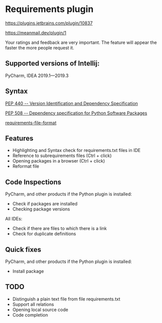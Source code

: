 # Requirements plugin

https://plugins.jetbrains.com/plugin/10837

https://meanmail.dev/plugin/1

Your ratings and feedback are very important. The feature will appear the faster the more people request it.

## Supported versions of Intellij:

PyCharm, IDEA 2019.1—2019.3

## Syntax

[PEP 440 -- Version Identification and Dependency Specification](https://www.python.org/dev/peps/pep-0440)

[PEP 508 -- Dependency specification for Python Software Packages](https://www.python.org/dev/peps/pep-0508)

[requirements-file-format](https://pip.pypa.io/en/stable/reference/pip_install/#requirements-file-format)

## Features

* Highlighting and Syntax check for requirements.txt files in IDE
* Reference to subrequirements files (Ctrl + click)
* Opening packages in a browser (Ctrl + click)
* Reformat file

## Code Inspections

PyCharm, and other products if the Python plugin is installed:
* Check if packages are installed
* Checking package versions

All IDEs:
* Check if there are files to which there is a link
* Check for duplicate definitions

## Quick fixes

PyCharm, and other products if the Python plugin is installed:
* Install package

## TODO

* Distinguish a plain text file from file requirements.txt
* Support all relations
* Opening local source code
* Code completion
